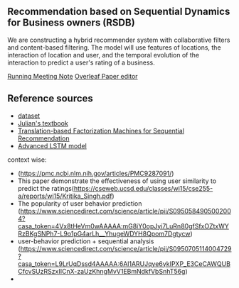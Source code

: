 ## Recommendation based on Sequential Dynamics for Business owners (RSDB)
We are constructing a hybrid recommender system with collaborative filters and content-based filtering. The model will use features of locations, the interaction of location and user, and the temporal evolution of the interaction to predict a user's rating of a business.     

[Running Meeting Note](https://docs.google.com/document/d/1wip-kDJHyLVldHFIrES-p2NLOI2Qk7_ww8qfhiIvoc4/edit?usp=sharing)
[Overleaf Paper editor](https://www.overleaf.com/project/6747b9894eb6b872537547be)

## Reference sources
- [dataset](https://cseweb.ucsd.edu/~jmcauley/datasets.html#google_local)
- [Julian's textbook](https://cseweb.ucsd.edu/~jmcauley/pml/pml_book.pdf)
- [Translation-based Factorization Machines for Sequential
Recommendation](https://cseweb.ucsd.edu/~jmcauley/pdfs/recsys18a.pdf)
- [Advanced LSTM model](https://github.com/nijianmo/fit-rec)

context wise:
- (https://pmc.ncbi.nlm.nih.gov/articles/PMC9287091/)
- This paper demonstrate the effectiveness of using user similarity to predict the ratings(https://cseweb.ucsd.edu/classes/wi15/cse255-a/reports/wi15/Kritika_Singh.pdf)
- The popularity of user behavior prediction (https://www.sciencedirect.com/science/article/pii/S0950584905002004?casa_token=4Vx8tHeVm0wAAAAA:mG8iY0opJyi7LuRn80gfSfxOZtxWYRzBKgSNPh7-L9o1pG4arLh__YhugeWDYH8Qpom7Dgtycw)
- user-behavior prediction + sequential analysis (https://www.sciencedirect.com/science/article/pii/S0950705114004729?casa_token=L9LrUqDssd4AAAAA:6Al1ARUJqye6ykIPXP_E3CeCAWQUBCfcvSUzRSzxIICnX-zaUzKhngMvV1EBmNdkfVbSnhT56g)
- 
